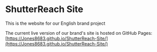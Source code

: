 # ShutterReach Site
This is the website for our English brand project

The current live version of our brand's site is hosted on GitHub Pages:
[https://Jones8683.github.io/ShutterReach-Site/](https://Jones8683.github.io/ShutterReach-Site/)
